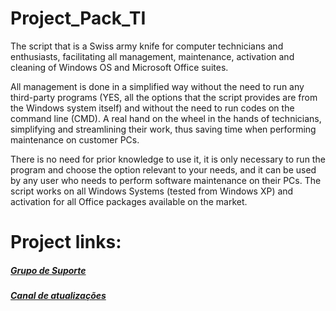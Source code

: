# Project_Pack_TI


The script that is a Swiss army knife for computer technicians and enthusiasts, facilitating all management, maintenance, activation and cleaning of Windows OS and Microsoft Office suites.

All management is done in a simplified way without the need to run any third-party programs (YES, all the options that the script provides are from the Windows system itself) and without the need to run codes on the command line (CMD). A real hand on the wheel in the hands of technicians, simplifying and streamlining their work, thus saving time when performing maintenance on customer PCs.

There is no need for prior knowledge to use it, it is only necessary to run the program and choose the option relevant to your needs, and it can be used by any user who needs to perform software maintenance on their PCs.
    The script works on all Windows Systems (tested from Windows XP) and activation for all Office packages available on the market.

##
# Project links:
##### <a href="https://t.me/gruposcriptaio">Grupo de Suporte</a>
##### <a href="https://t.me/scriptaio">Canal de atualizações</a>


<!--count:{"title": "Page views", "url": "https://github.com/gloomycrow/Project_Pack_TI"}-->
